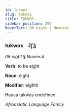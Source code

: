 ```yaml
---
id: tukwos
slug: tukwos
title: TUKWOS
sidebar_position: 294
hoverText: 08 eight § Numeral
---
```


### tukwos&emsp;<span kind="abugida">c̑ʃʒ́</span>

*08 eight* **§** Numeral

**Verb**: to be eight

**Noun**: eight

**Modifier**: eighth

Hausa takwàs undefined

*Afroasiatic Language Family*